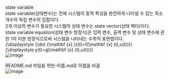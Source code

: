 state variable  
state variable(상태변수)는 전체 시스템의 동적 특성을 완전하게 나타낼 수 있는 최소 개수의 독립 변수의 집합이다.  
2개 이상의 변수가 필요한 시스템의 상태 변수는 state vector(상태 벡터)이다.   
state variable equation(상태 변수 방정식)은 입력 변수, 출력 변수 및 상태 변수에 관한 1차 미분 방정식으로써 시스템을 나타내는 수학적 표현법이다.   
\{\displaystyle {\dot {\mathbf {x} }}(t)=f(\mathbf {x} (t),u(t))}\   
\{\displaystyle y(t)=g(\mathbf {x} (t),u(t))}\  
![image](https://github.com/meminabang/2019732026-lts/assets/144213129/14841f0a-33c3-4ac8-a2f7-8a9621fde941)  

README.md 파일을 학번-이름.md로 이름을 바꿈  
![image](https://github.com/meminabang/2019732026-lts/assets/144213129/e9472c12-95c2-414a-b11c-e085555a7a14)
